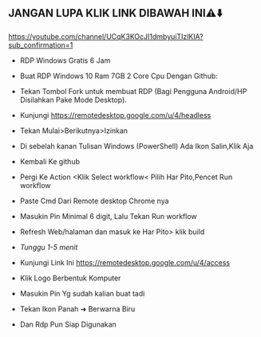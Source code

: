 ##  JANGAN LUPA KLIK LINK DIBAWAH INI⚠️⬇️

 https://youtube.com/channel/UCqK3KOcJI1dmbyuiTIzlKIA?sub_confirmation=1

+ RDP Windows Gratis 6 Jam

+ Buat RDP Windows 10 Ram 7GB 2 Core Cpu Dengan Github:

+ Tekan Tombol Fork untuk membuat RDP (Bagi Pengguna Android/HP Disilahkan Pake Mode Desktop).

+ Kunjungi https://remotedesktop.google.com/u/4/headless

+ Tekan Mulai>Berikutnya>Izinkan

+ Di sebelah kanan Tulisan Windows (PowerShell) Ada Ikon Salin,Klik Aja

+ Kembali Ke github

+ Pergi Ke Action <Klik Select workflow< Pilih Har Pito,Pencet Run workflow

+ Paste Cmd Dari Remote desktop Chrome nya
 
+ Masukin Pin Minimal 6 digit, Lalu Tekan Run workflow

+ Refresh Web/halaman dan masuk ke Har Pito> klik build

+ *Tunggu 1-5 menit*

+ Kunjungi Link Ini https://remotedesktop.google.com/u/4/access

+ Klik Logo Berbentuk Komputer

+ Masukin Pin Yg sudah kalian buat tadi

+ Tekan Ikon Panah ➜ Berwarna Biru

+ Dan Rdp Pun Siap Digunakan
